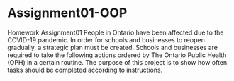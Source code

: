 # Assignment01-OOP
Homework Assignment01
People in Ontario have been affected due to the COVID-19 pandemic. In order for schools and businesses to reopen gradually, a strategic plan must be created.
Schools and businesses are required to take the following actions ordered by The Ontario Public Health (OPH) in
a certain routine. The purpose of this project is to show how often tasks should be completed according to instructions.
